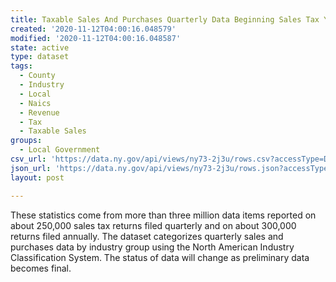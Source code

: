 ```yaml
---
title: Taxable Sales And Purchases Quarterly Data Beginning Sales Tax Year 2013-2014
created: '2020-11-12T04:00:16.048579'
modified: '2020-11-12T04:00:16.048587'
state: active
type: dataset
tags:
  - County
  - Industry
  - Local
  - Naics
  - Revenue
  - Tax
  - Taxable Sales
groups:
  - Local Government
csv_url: 'https://data.ny.gov/api/views/ny73-2j3u/rows.csv?accessType=DOWNLOAD'
json_url: 'https://data.ny.gov/api/views/ny73-2j3u/rows.json?accessType=DOWNLOAD'
layout: post

---
```

These statistics come from more than three million data items reported on about 250,000 sales tax returns filed quarterly and on about 300,000 returns filed annually.  The dataset categorizes quarterly sales and purchases data by industry group using the North American Industry Classification System.   The status of data will change as preliminary data becomes final.
